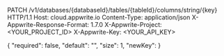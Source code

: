 PATCH /v1/databases/{databaseId}/tables/{tableId}/columns/string/{key} HTTP/1.1
Host: cloud.appwrite.io
Content-Type: application/json
X-Appwrite-Response-Format: 1.7.0
X-Appwrite-Project: <YOUR_PROJECT_ID>
X-Appwrite-Key: <YOUR_API_KEY>

{
  "required": false,
  "default": "<DEFAULT>",
  "size": 1,
  "newKey": 
}
